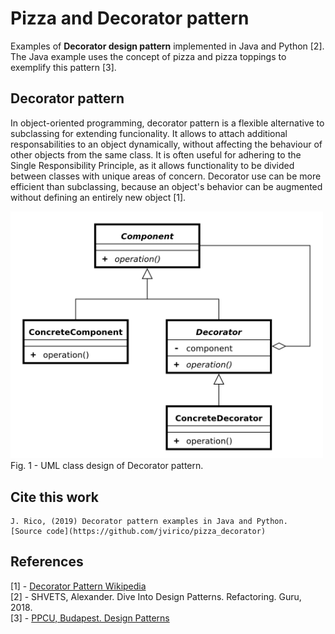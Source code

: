 # Pizza  and Decorator pattern
Examples of **Decorator design pattern** implemented in Java and Python [2]. The Java example uses the concept of pizza and pizza toppings to exemplify this pattern [3].

## Decorator pattern
In object-oriented programming, decorator pattern is a flexible alternative to subclassing for extending funcionality. It allows to attach additional responsabilities to an object dynamically, without affecting the behaviour of other objects from the same class. It is often useful for adhering to the Single Responsibility Principle, as it allows functionality to be divided between classes with unique areas of concern. Decorator use can be more efficient than subclassing, because an object's behavior can be augmented without defining an entirely new object [1].



<img src="./img/decorator_uml.png" width="500">\
Fig. 1 - UML class design of Decorator pattern.


## Cite this work
    J. Rico, (2019) Decorator pattern examples in Java and Python.
    [Source code](https://github.com/jvirico/pizza_decorator)


## References
[1] - [Decorator Pattern Wikipedia](https://en.wikipedia.org/wiki/Flyweight_pattern)\
[2] - SHVETS, Alexander. Dive Into Design Patterns. Refactoring. Guru, 2018.
\
[3] - [PPCU, Budapest. Design Patterns](http://ipcv.eu/blog/course/programming-methodology/)